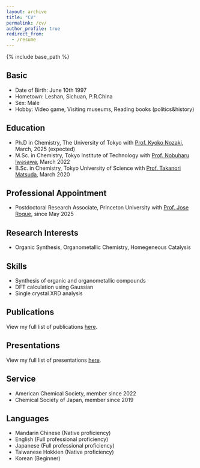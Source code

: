 ```yaml
---
layout: archive
title: "CV"
permalink: /cv/
author_profile: true
redirect_from:
  - /resume
---
```


{% include base_path %}

Basic
-----
* Date of Birth: June 10th 1997
* Hometown: Leshan, Sichuan, P.R.China
* Sex: Male
* Hobby: Video game, Visiting museums, Reading books (politics&history)

Education
-----
* Ph.D in Chemistry, The University of Tokyo with <a href="http://park.itc.u-tokyo.ac.jp/nozakilab/indexE.html" target="_blank">Prof. Kyoko Nozaki</a>, March, 2025 (expected)
* M.Sc. in Chemistry, Tokyo Institute of Technology with <a href="http://www.chemistry.titech.ac.jp/~iwasawa/index.html" target="_blank">Prof. Nobuharu Iwasawa</a>, March 2022
* B.Sc. in Chemistry, Tokyo University of Science with <a href="https://www.rs.tus.ac.jp/mtd/" target="_blank">Prof. Takanori Matsuda</a>, March 2020

Professional Appointment
-----
* Postdoctoral Research Associate, Princeton University with <a href="https://roque.princeton.edu" target="_blank">Prof. Jose Roque</a>, since May 2025
  
Research Interests
-----
* Organic Synthesis, Organometallic Chemistry, Homegeneous Catalysis

Skills
-----
* Synthesis of organic and organometallic compounds
* DFT calculation using Gaussian
* Single crystal XRD analysis

Publications
-----
<p>View my full list of publications <a href="https://liaoym0610.github.io/academic/publications/">here</a>.</p>

Presentations
-----
<p>View my full list of presentations <a href="https://liaoym0610.github.io/academic/presentations/">here</a>.</p>

Service
-----
* American Chemical Society, member since 2022
* Chemical Society of Japan, member since 2019

Languages
-----
* Mandarin Chinese (Native proficiency)
* English (Full professional proficiency)
* Japanese (Full professional proficiency)
* Taiwanese Hokkien (Native proficiency)
* Korean (Beginner)
